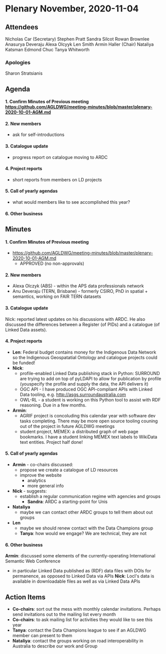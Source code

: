 # Plenary November, 2020-11-04

## Attendees
Nicholas Car (Secretary)
Stephen Pratt
Sandra Silcot
Rowan Brownlee
Anasurya Deveraju
Alexa Olcyyk
Len Smith
Armin Haller (Chair)
Nataliya Katsman
Edmond Chuc
Tanya Whitworth


### Apologies
Sharon Stratsianis


## Agenda
#### 1. Confirm Minutes of Previous meeting https://github.com/AGLDWG/meeting-minutes/blob/master/plenary-2020-10-01-AGM.md
#### 2. New members
  * ask for self-introductions
#### 3. Catalogue update
  * progress report on catalogue moving to ARDC 
#### 4. Project reports
  * short reports from members on LD projects
#### 5. Call of yearly agendas
  * what would members like to see accomplished this year?
#### 6. Other business


## Minutes
#### 1. Confirm Minutes of Previous meeting 
* https://github.com/AGLDWG/meeting-minutes/blob/master/plenary-2020-10-01-AGM.md
    * APPROVED (no non-approvals)


#### 2. New members
* Alexa Olczyk (ABS) - within the APS data professionals network
* Anu Deveraju (TERN, Brisbane) - formerly CSIRO, PhD in spatial + semantics, working on FAIR TERN datasets


#### 3. Catalogue update
Nick: reported latest updates on his discussions with ARDC. He also discussed the differences between a Register (of PIDs) and a catalogue (of Linked Data assets).


#### 4. Project reports
* **Len**: Federal budget contains money for the Indigenous Data Network so the Indigenous Geospatatial Ontology and catalogue projects could be funded!
* **Nick**: 
    * profile-enabled Linked Data publishing stack in Python: SURROUND are trying to add on top of pyLDAPI to allow for publication by profile (youspecify the profile and supply the data, the API delivers it)
    * OGC API - I have produced OGC API-compliant APIs with Linked Data tooling, e.g. <http://asgs.surroundaustralia.com>
    * OWL-RL - a student is working on this Python tool to assist with RDF reasoning. Due in a few months.
* **Armin**: 
    * AGRIF project is concoluding this calendar year with software dev tasks completing. There may be more open source tooling couning out of the project in future AGLDWG meetings
    * student project, MEMEX: a distributed graph of web page bookmarks. I have a student linking MEMEX text labels to WikiData text entities. Project half done!


#### 5. Call of yearly agendas
* **Armin** - co-chairs discussed:
    * propose we create a catalogue of LD resources
    * improve the website
        * analytics
        * more general info
* **Nick** - suggests:
    * establish a regular communication regime with agencies and groups
        * **Sandra**: ARDC a starting-point for Unis
* **Nataliya** 
    * maybe we can contact other ARDC groups to tell them about out groups
* **Len**
    * maybe we should renew contact with the Data Champions group
    * **Tanya**: how would we engage? We are technical, they are not


#### 6. Other business
**Armin**: discussed some elements of the currently-operating International Semantic Web Conference
  * in particular Linked Data published as (RDF) data files with DOIs for permanence, as opposed to Linked Data via APIs
  **Nick**: LocI's data is available in downloadable files as well as via Linked Data APIs


## Action Items
* **Co-chairs**: sort out the mess with monthly calendar invitations. Perhaps send invitations out to the mailing list every month
* **Co-chairs**: to ask mailing list for activities they would like to see this year
* **Tanya**: contact the Data Champions league to see if an AGLDWG member can present to them
* **Nataliya**: contact the groups working on road interoperability in Australia to describe our work and Group


